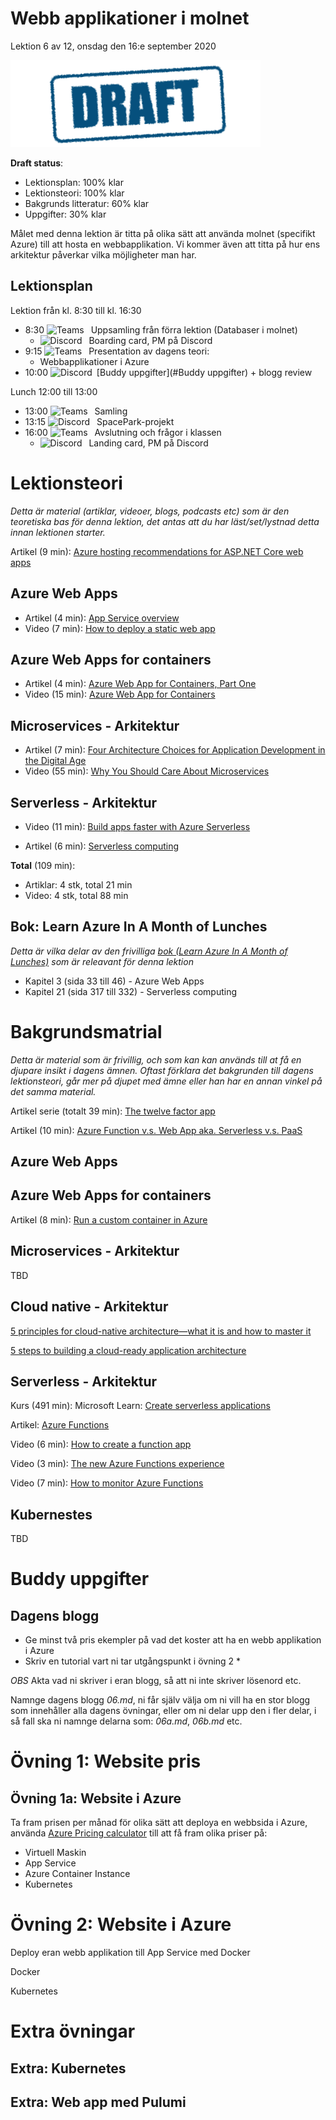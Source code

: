 # Webb applikationer i molnet

Lektion 6 av 12, onsdag den 16:e september 2020

![Draft](/assets/images/draft.png)

**Draft status**:

* Lektionsplan: 100% klar
* Lektionsteori: 100% klar
* Bakgrunds litteratur: 60% klar
* Uppgifter: 30% klar

Målet med denna lektion är titta på olika sätt att använda molnet (specifikt Azure) till att hosta en webbapplikation. Vi kommer även att titta på hur ens arkitektur påverkar vilka möjligheter man har.

## Lektionsplan
Lektion från kl. 8:30 till kl. 16:30

* 8:30 <img style="margin-right:0.5em;" src="C:/Github/molnapplikationer/assets/images/teams18.png"  alt="Teams"/> Uppsamling från förra lektion (Databaser i molnet)
  * <img style="margin-right:0.5em;" src="C:/Github/molnapplikationer/assets/images/discord18.png" alt="Discord"/> Boarding card, PM på Discord
* 9:15 <img style="margin-right:0.5em;" src="C:/Github/molnapplikationer/assets/images/teams18.png"  alt="Teams"/> Presentation av dagens teori: 
  * Webbapplikationer i Azure
* 10:00 <img style="margin-right:0.5em;" src="C:/Github/molnapplikationer/assets/images/discord18.png" alt="Discord"/>[Buddy uppgifter](#Buddy uppgifter) + blogg review

Lunch 12:00 till 13:00

* 13:00 <img style="margin-right:0.5em;" src="C:/Github/molnapplikationer/assets/images/teams18.png" alt="Teams"/> Samling
* 13:15 <img style="margin-right:0.5em;" src="C:/Github/molnapplikationer/assets/images/discord18.png" alt="Discord"/> SpacePark-projekt
* 16:00 <img style="margin-right:0.5em;" src="C:/Github/molnapplikationer/assets/images/teams18.png" alt="Teams"/> Avslutning och frågor i klassen
  * <img style="margin-right:0.5em;" src="C:/Github/molnapplikationer/assets/images/discord18.png" alt="Discord"/> Landing card, PM på Discord

# Lektionsteori
*Detta är material (artiklar, videoer, blogs, podcasts etc) som är den teoretiska bas för denna lektion, det antas att du har läst/set/lystnad detta innan lektionen starter.*

Artikel (9 min): [Azure hosting recommendations for ASP.NET Core web apps](https://docs.microsoft.com/en-us/dotnet/architecture/modern-web-apps-azure/azure-hosting-recommendations-for-asp-net-web-apps)

## Azure Web Apps

* Artikel (4 min): [App Service overview](https://docs.microsoft.com/en-us/azure/app-service/overview)
* Video (7 min): [How to deploy a static web app](https://www.youtube.com/watch?v=H2MPsgujpNk)

## Azure Web Apps for containers

* Artikel (4 min): [Azure Web App for Containers, Part One](https://www.ais.com/azure-web-app-for-containers-part-one/)
* Video (15 min): [Azure Web App for Containers](https://www.youtube.com/watch?v=xnUOu-yPEzo)

## Microservices - Arkitektur

* Artikel (7 min): [Four Architecture Choices for Application Development in the Digital Age](https://www.ibm.com/cloud/blog/four-architecture-choices-for-application-development)
* Video (55 min): [Why You Should Care About Microservices](https://channel9.msdn.com/Events/dotnetConf/Focus-on-Microservices/Why-You-Should-Care-About-Microservices?ocid=player)

## Serverless - Arkitektur

* Video (11 min): [Build apps faster with Azure Serverless](https://www.youtube.com/watch?v=OnJt4qfsfOc)

* Artikel (6 min): [Serverless computing](https://azure.microsoft.com/en-us/overview/serverless-computing/)

**Total** (109 min):

- Artiklar: 4 stk, total 21 min
- Video: 4 stk, total 88 min

## Bok: Learn Azure In A Month of Lunches

*Detta är vilka delar av den frivilliga [bok (Learn Azure In A Month of Lunches)](info_learningmaterial.md) som är releavant för denna lektion*

* Kapitel 3 (sida 33 till 46) - Azure Web Apps
* Kapitel 21 (sida 317 till 332) - Serverless computing

# Bakgrundsmatrial

*Detta är material som är frivillig, och som kan kan används till at få en djupare insikt i dagens ämnen. Oftast förklara det bakgrunden till dagens lektionsteori, går mer på djupet med ämne eller han har en annan vinkel på det samma material.*

Artikel serie (totalt 39 min): [The twelve factor app](https://12factor.net/)

Artikel (10 min): [Azure Function v.s. Web App aka. Serverless v.s. PaaS](https://www.taztopia.com/single-post/2019/07/28/Azure-Function-vs-Web-App-aka-Serverless-vs-PaaS)

## Azure Web Apps

## Azure Web Apps for containers

Artikel (8 min): [Run a custom container in Azure](https://docs.microsoft.com/en-us/azure/app-service/quickstart-custom-container?pivots=container-linux)

## Microservices - Arkitektur

TBD

## Cloud native - Arkitektur

[5 principles for cloud-native architecture—what it is and how to master it](https://cloud.google.com/blog/products/application-development/5-principles-for-cloud-native-architecture-what-it-is-and-how-to-master-it)

[5 steps to building a cloud-ready application architecture](https://techbeacon.com/enterprise-it/5-steps-building-cloud-ready-application-architecture)

## Serverless - Arkitektur

Kurs (491 min): Microsoft Learn: [Create serverless applications](https://docs.microsoft.com/en-us/learn/paths/create-serverless-applications/)

Artikel: [Azure Functions](https://azure.microsoft.com/en-us/services/functions)

Video (6 min): [How to create a function app](https://www.youtube.com/watch?v=BEIZKCDElMs)

Video (3 min): [The new Azure Functions experience](https://www.youtube.com/watch?v=0bdT_9uOqkg)

Video (7 min): [How to monitor Azure Functions](https://www.youtube.com/watch?v=eVDZz8h0s00)

## Kubernestes

TBD

# Buddy uppgifter

## Dagens blogg

* Ge minst två pris ekempler på vad det koster att ha en webb applikation i Azure
* Skriv en tutorial vart ni tar utgångspunkt i övning 2
  * 

*OBS* Akta vad ni skriver i eran blogg, så att ni inte skriver lösenord etc.

Namnge dagens blogg *06.md*, ni får själv välja om ni vill ha en stor blogg som innehåller alla dagens övningar, eller om ni delar upp den i fler delar, i så fall ska ni namnge delarna som: *06a.md*, *06b.md* etc.

# Övning 1: Website pris

## Övning 1a: Website i Azure

Ta fram prisen per månad för olika sätt att deploya en webbsida i Azure, använda [Azure Pricing calculator](https://azure.microsoft.com/en-us/pricing/calculator) till att få fram olika priser på:

* Virtuell Maskin
* App Service
* Azure Container Instance
* Kubernetes

# Övning 2: Website i Azure

Deploy eran webb applikation till App Service med Docker

Docker

Kubernetes

# Extra övningar

## Extra: Kubernetes

## Extra: Web app med Pulumi

## 



